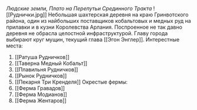 *Людские земли, Плато на Перепутьи Срединного Тракта*
![[Руднички.jpg]]
Небольшая шахтерская деревня на краю Гринвотского района, один из найбольших поставщиков кобальтовых и медных руд на прилавки и в кузни Королевства Арлания. Поспроенное не так давно деревня не обрасла целостной инфраструктурой. Главу города выбирают круг мущин, текущий глава [[Эгон Энглер]]. 
Интерестные места: 
1. [[Ратуша Рудничков]]
2. [[Таверна Медный Кобальт]]
3. [[Плавильня Рудничков]]
4. [[Рынок Рудничков]]
5. [[Пекарня Три Кренделя]]
Окрестые фермы:
6. [[Ферма Гравадов]]
7. [[Ферма Модианов]]
8. [[Ферма Жентаров]]
